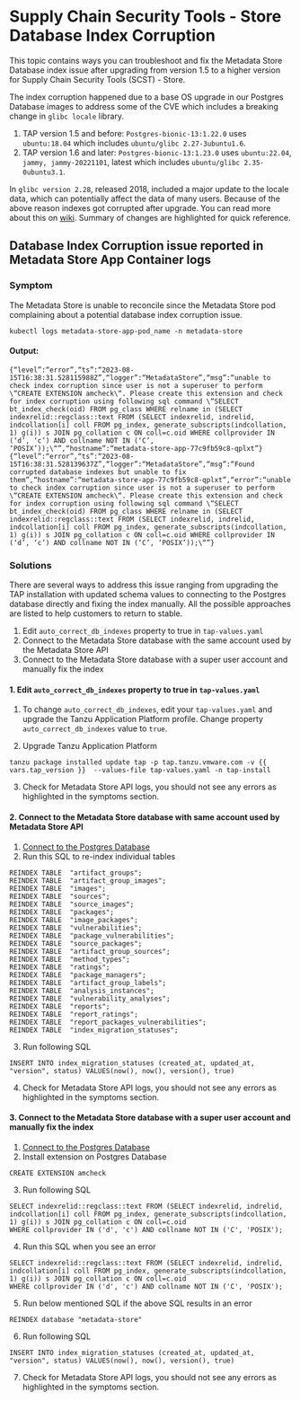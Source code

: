 # Supply Chain Security Tools - Store Database Index Corruption 

This topic contains ways you can troubleshoot and fix the Metadata Store Database index issue after upgrading from version 1.5 to a higher version for Supply Chain Security Tools (SCST) - Store.

The index corruption happened due to a base OS upgrade in our Postgres Database images to address some of the CVE which includes a breaking change in `glibc locale` library.

1. TAP version 1.5 and before: `Postgres-bionic-13:1.22.0` uses `ubuntu:18.04` which includes `ubuntu/glibc 2.27-3ubuntu1.6`. 
2. TAP version 1.6 and later: `Postgres-bionic-13:1.23.0` uses `ubuntu:22.04`, `jammy, jammy-20221101`, latest which includes `ubuntu/glibc 2.35-0ubuntu3.1`. 

In `glibc version 2.28`, released 2018, included a major update to the locale data, which can potentially affect the data of many users. Because of the above reason indexes got corrupted after upgrade. You can read more about this on [wiki](https://wiki.postgresql.org/wiki/Locale_data_changes). Summary of changes are highlighted for quick reference.

## Database Index Corruption issue reported in Metadata Store App Container logs

### Symptom

The Metadata Store is unable to reconcile since the Metadata Store pod complaining about a potential database index corruption issue.

```console
kubectl logs metadata-store-app-pod_name -n metadata-store
```

#### Output:

```console
{“level”:“error”,“ts”:“2023-08-15T16:38:31.528115988Z”,“logger”:“MetadataStore”,“msg”:“unable to check index corruption since user is not a superuser to perform \“CREATE EXTENSION amcheck\“. Please create this extension and check for index corruption using following sql command \“SELECT bt_index_check(oid) FROM pg_class WHERE relname in (SELECT indexrelid::regclass::text FROM (SELECT indexrelid, indrelid, indcollation[i] coll FROM pg_index, generate_subscripts(indcollation, 1) g(i)) s JOIN pg_collation c ON coll=c.oid WHERE collprovider IN (‘d’, ‘c’) AND collname NOT IN (‘C’, ‘POSIX’));\“”,“hostname”:“metadata-store-app-77c9fb59c8-qplxt”}
{“level”:“error”,“ts”:“2023-08-15T16:38:31.528139637Z”,“logger”:“MetadataStore”,“msg”:“Found corrupted database indexes but unable to fix them”,“hostname”:“metadata-store-app-77c9fb59c8-qplxt”,“error”:“unable to check index corruption since user is not a superuser to perform \“CREATE EXTENSION amcheck\“. Please create this extension and check for index corruption using following sql command \“SELECT bt_index_check(oid) FROM pg_class WHERE relname in (SELECT indexrelid::regclass::text FROM (SELECT indexrelid, indrelid, indcollation[i] coll FROM pg_index, generate_subscripts(indcollation, 1) g(i)) s JOIN pg_collation c ON coll=c.oid WHERE collprovider IN (‘d’, ‘c’) AND collname NOT IN (‘C’, ‘POSIX’));\“”}
```

### <a id='db-index-corruption-solution'></a> Solutions

There are several ways to address this issue ranging from upgrading the TAP installation with updated schema values to connecting to the Postgres database directly and fixing the index manually. All the possible approaches are listed to help customers to return to stable.
    
1. Edit `auto_correct_db_indexes` property to true in `tap-values.yaml`
1. Connect to the Metadata Store database with the same account used by the Metadata Store API   
1. Connect to the Metadata Store database with a super user account and manually fix the index

#### 1. Edit `auto_correct_db_indexes` property to true in `tap-values.yaml`

 1. To change `auto_correct_db_indexes`, edit your `tap-values.yaml` and upgrade the Tanzu Application Platform profile. Change property `auto_correct_db_indexes` value to `true`.
 
 2. Upgrade Tanzu Application Platform

 ```console
 tanzu package installed update tap -p tap.tanzu.vmware.com -v {{ vars.tap_version }}  --values-file tap-values.yaml -n tap-install
 ```
 3. Check for Metadata Store API logs, you should not see any errors as highlighted in the symptoms section.

#### 2. Connect to the Metadata Store database with same account used by Metadata Store API 

 1. [Connect to the Postgres Database](./connect-to-database.hbs.md)
 2. Run this SQL to re-index individual tables
     
 ```console
 REINDEX TABLE  "artifact_groups";
 REINDEX TABLE  "artifact_group_images";
 REINDEX TABLE  "images";
 REINDEX TABLE  "sources";
 REINDEX TABLE  "source_images";
 REINDEX TABLE  "packages";
 REINDEX TABLE  "image_packages";
 REINDEX TABLE  "vulnerabilities";
 REINDEX TABLE  "package_vulnerabilities";
 REINDEX TABLE  "source_packages";
 REINDEX TABLE  "artifact_group_sources";
 REINDEX TABLE  "method_types";
 REINDEX TABLE  "ratings";
 REINDEX TABLE  "package_managers";
 REINDEX TABLE  "artifact_group_labels";
 REINDEX TABLE  "analysis_instances";
 REINDEX TABLE  "vulnerability_analyses";
 REINDEX TABLE  "reports";
 REINDEX TABLE  "report_ratings";
 REINDEX TABLE  "report_packages_vulnerabilities";
 REINDEX TABLE  "index_migration_statuses";
 ```

 3. Run following SQL
     
 ```console
 INSERT INTO index_migration_statuses (created_at, updated_at, "version", status) VALUES(now(), now(), version(), true)
 ```
 
 4. Check for Metadata Store API logs, you should not see any errors as highlighted in the symptoms section.

#### 3. Connect to the Metadata Store database with a super user account and manually fix the index

1. [Connect to the Postgres Database](./connect-to-database.hbs.md)
2. Install extension on Postgres Database
  
```console
CREATE EXTENSION amcheck
```

3. Run following SQL
  
```console
SELECT indexrelid::regclass::text FROM (SELECT indexrelid, indrelid, indcollation[i] coll FROM pg_index, generate_subscripts(indcollation, 1) g(i)) s JOIN pg_collation c ON coll=c.oid 
WHERE collprovider IN ('d', 'c') AND collname NOT IN ('C', 'POSIX');
```

4. Run this SQL when you see an error
  
```console
SELECT indexrelid::regclass::text FROM (SELECT indexrelid, indrelid, indcollation[i] coll FROM pg_index, generate_subscripts(indcollation, 1) g(i)) s JOIN pg_collation c ON coll=c.oid 
WHERE collprovider IN ('d', 'c') AND collname NOT IN ('C', 'POSIX');
```

5. Run below mentioned SQL if the above SQL results in an error
  
```console
REINDEX database "metadata-store"
```

6. Run following SQL
  
```console
INSERT INTO index_migration_statuses (created_at, updated_at, "version", status) VALUES(now(), now(), version(), true)
```

7. Check for Metadata Store API logs, you should not see any errors as highlighted in the symptoms section.